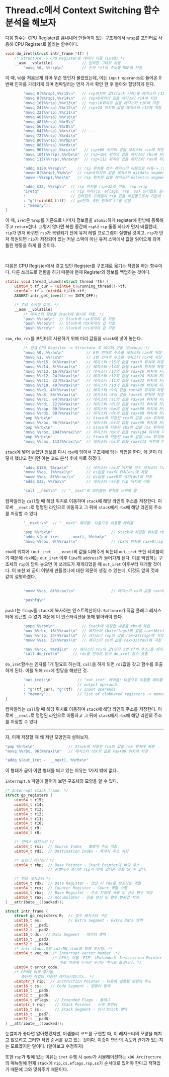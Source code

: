 # Thread.c에서 Context Switching 함수 분석을 해보자

다음 함수는 CPU Register를 흉내내어 만들어져 있는 구조체에서 `%rsp`를 포인터로 사용해 CPU Register로 올리는 함수이다.
```c
void do_iret(struct intr_frame *tf) {
    /* Structure -> CPU Register로 데이터 이동 (Load) */
    __asm __volatile(             // 입력한 그대로 사용
        "movq %0, %%rsp\n"        // 인자 *tf의 주소를 RSP에 저장
```
이 때, `%0`을 처음보게 되어 무슨 뜻인지 몰랐었는데, 이는 `input operands`로 들어온 0번째 인자를 가리키게 되며 컴파일러는 먼저 가서 확인 한 후 돌아와 할당하게 된다.
```c
        "movq 0(%%rsp),%%r15\n"   // rsp위치의 값(stack 시작)을 레지스터 r15에 저장
        "movq 8(%%rsp),%%r14\n"   // rsp+8위치의 값을 레지스터 r14에 저장
        "movq 16(%%rsp),%%r13\n"  // rsp+16위치의 값을 레지스터 r16에 저장
        "movq 24(%%rsp),%%r12\n"  // rsp+24 위치의 값을 레지스터 r12에 저장
        "movq 32(%%rsp),%%r11\n"
        "movq 40(%%rsp),%%r10\n"
        "movq 48(%%rsp),%%r9\n"
        "movq 56(%%rsp),%%r8\n"
        "movq 64(%%rsp),%%rsi\n"  // ...
        "movq 72(%%rsp),%%rdi\n"
        "movq 80(%%rsp),%%rbp\n"
        "movq 88(%%rsp),%%rdx\n"
        "movq 96(%%rsp),%%rcx\n"   // rsp+96 위치의 값을 레지스터 rcx에 저장
        "movq 104(%%rsp),%%rbx\n"  // rsp+104 위치의 값을 레지스터 rbx에 저장
        "movq 112(%%rsp),%%rax\n"  // rsp+112 위치의 값을 레지스터 rax에 저장

        "addq $120,%%rsp\n"     // rsp 위치를 정수 레지스터 다음으로 이동-> rsp->es
        "movw 8(%%rsp),%%ds\n"  // rsp+8위치의 값을 레지스터 ds(data segment)에 저장
        "movw (%%rsp),%%es\n"   // rsp 위치의 값을 레지스터 es(extra segment)에 저장

        "addq $32, %%rsp\n"  // rsp 위치를 rsp+32로 이동. rsp->rip
        "iretq"              // rip 이하(cs, eflags, rsp, ss) 인터럽트 프레임에서 CPU로 복원. (직접 ACCESS 불가능)
        :                    // 인터럽트 프레임의 rip 값을 복원함으로서 기존에 수행하던 스레드의 다음 명령 실행 ... ?
        : "g"((uint64_t)tf)  // g=인자. 0번 인자로 tf를 받음
        : "memory");
}
```
이 때, `iret`은 `%rsp`를 기준으로 나머지 정보들을 `atomic`하게 register에 한방에 등록해주고 `return`한다. 그렇지 않다면 복원 중간에 `rsp`나 `rip` 둘중 하나가 먼저 바뀔텐데, `rip`가 먼저 바뀌면 `rsp`가 복원되기 전에 유저 레벨 프로그램이 실행될 것이고, `rsp`가 먼저 복원되면 `rip`가 저장되어 있는 커널 스택이 아닌 유저 스택에서 값을 읽어오게 되어 틀린 행동을 하게 될 것이다.

<br>

다음은 CPU Register에서 갖고 있던 Register를 구조체로 옮기는 작업을 하는 함수이다. 다른 쓰레드로 전환을 하기 때문에 현재 Register의 정보를 백업하는 것이다.
```c
static void thread_launch(struct thread *th) {
    uint64_t tf_cur = (uint64_t)&running_thread()->tf;
    uint64_t tf = (uint64_t)&th->tf;
    ASSERT(intr_get_level() == INTR_OFF);

    /* 주요 스위칭 로직. */
    __asm __volatile(
        /* 레지스터 정보를 Stack에 임시로 저장. */
        "push %%rax\n"  // Stack에 rax위치의 값 저장
        "push %%rbx\n"  // Stack에 rbx위치의 값 저장
        "push %%rcx\n"  // Stack에 rcs위치의 값 저장
```
`rax`, `rbx`, `rcx`를 포인터로 사용하기 위해 미리 값들을 `stack`에 넣어 놓는다.
```c
        /* 현재 CPU Register -> Structure 로 데이터 이동 (Backup) */
        "movq %0, %%rax\n"          // 0번 인자의 주소를 레지스터 rax에 저장
        "movq %1, %%rcx\n"          // 1번 인자의 주소를 레지스터 rcx에 저장
        "movq %%r15, 0(%%rax)\n"    // 레지스터 r15의 값을 rax+0 위치에 저장
        "movq %%r14, 8(%%rax)\n"    // 레지스터 r14의 값을 rax+8 위치에 저장
        "movq %%r13, 16(%%rax)\n"   // 레지스터 r13의 값을 rax+16 위치에 저장
        "movq %%r12, 24(%%rax)\n"   // 레지스터 r12의 값을 rax+24 위치에 저장
        "movq %%r11, 32(%%rax)\n"   // 레지스터 r11의 값을 rax+32 위치에 저장
        "movq %%r10, 40(%%rax)\n"   // 레지스터 r10의 값을 rax+40 위치에 저장
        "movq %%r9, 48(%%rax)\n"    // 레지스터 r9의 값을 rax+48 위치에 저장
        "movq %%r8, 56(%%rax)\n"    // 레지스터 r8의 값을 rax+56 위치에 저장
        "movq %%rsi, 64(%%rax)\n"   // 레지스터 rsi의 값을 rax+64 위치에 저장
        "movq %%rdi, 72(%%rax)\n"   // 레지스터 rdi의 값을 rax+72 위치에 저장
        "movq %%rbp, 80(%%rax)\n"   // 레지스터 rbp의 값을 rax+80 위치에 저장
        "movq %%rdx, 88(%%rax)\n"   // 레지스터 rdx의 값을 rax+88 위치에 저장
        "pop %%rbx\n"               // Stack에 저장된 rcx의 값을 rbx 위치에 복원
        "movq %%rbx, 96(%%rax)\n"   // 레지스터 rbx의 값을 rax+96 위치에 저장
        "pop %%rbx\n"               // Stack에 저장된 rbx의 값을 rbx 위치에 복원
        "movq %%rbx, 104(%%rax)\n"  // 레지스터 rbx의 값을 rax+104 위치에 저장
        "pop %%rbx\n"               // Stack에 저장된 rax의 값을 rbx 위치에 복원
        "movq %%rbx, 112(%%rax)\n"  // 레지스터 rbx의 값을 rax+112 위치에 저장
```
`stack`에 넣어 놓았던 정보를 다시 `rbx`에 담아서 구조체에 담는 작업을 한다. 왜 굳이 이렇게 했냐고 한다면 이는 코드 분석 후에 따로 하겠다.
```c
        "addq $120, %%rax\n"        // 레지스터 rax의 위치를 정수 레지스터 다음으로 이동 rax->es
        "movw %%es, (%%rax)\n"      // es값을 rax의 위치(es)에 저장
        "movw %%ds, 8(%%rax)\n"     // ds값을 rax+8의 위치(ds)에 저장
        "addq $32, %%rax\n"         // 레지스터 rax를 rip 위치로 이동

        "call __next\n"  // "__next"로 레이블된 위치를 스택에 콜
```
컴파일러는 `call`할 때 해당 위치로 이동하며 `stack`에 해당 라인의 주소를 저장한다. 이로써 `__next:`로 명명된 라인으로 이동하고 그 뒤에 `stack`에서 `rbx`에 해당 라인의 주소를 저장할 수 있다.
```c
        "__next:\n"  // "__next" 레이블: 다음으로 이동할 레이블

        "pop %%rbx\n"                          // Stack에 저장한 위치를 rbx에 복원
        "addq $(out_iret -  __next), %%rbx\n"
        "movq %%rbx, 0(%%rax)\n"               // rbx의 위치를 rax+0(rip)에 저장
```
`rbx`의 위치에 `(out_iret - __next)`의 값을 더해주게 되는데 `out_iret` 또한 레이블이기 때문에 `rbx`에는 `out_iret` 이후 `line`의 `address`가 들어가게 된다. 이를 백업하는 구조체의 `rip`에 담아 놓으면 이 쓰레드가 재개되었을 때 `out_iret` 이후부터 재개할 것이다. 이 또한 왜 굳이 이렇게 만들었나에 대한 의문이 생길 수 있는데, 이것도 앞의 것과 같이 설명하겠다.
```c
        
        "movw %%cs, 8(%%rax)\n"                // 레지스터 cs의 값을 rax+8(cs)에 저장

        "pushfq\n" 
```
`pushf`는 `flags`를 `stack`에 복사하는 인스트럭션이다. `Software`가 직접 플래그 레지스터에 접근할 수 없기 때문에 이 인스터럭션을 통해 받아와야 한다.
```c
        "popq %%rbx\n"            // Stack에 저장한 내용을 rbx에 복원
        "mov %%rbx, 16(%%rax)\n"  // 레지스터 rbx(eflags)의 값을 rax+16(eflags)에 저장
        "mov %%rsp, 24(%%rax)\n"  // 레지스터 rsp의 값을 rax+24(rsp)에 저장
        "movw %%ss, 32(%%rax)\n"  // 레지스터 ss의 값을 rax+32(rax)에 저장

        "mov %%rcx, %%rdi\n"  // 레지스터 rcx의 값(인자 1번 tf의 주소)을 레지스터 레지스터 rdi로 복사
        "call do_iret\n"      // rdi를 인자로 받아 do_iret 함수 호출
```
`do_iret`함수는 인자를 1개 필요로 하는데, `call`을 하게 되면 `rdi`값을 갖고 함수를 호출하게 된다. 이를 위해 `rcx`에 할당을 해놨던 것.
```c
        "out_iret:\n"           // "out_iret" 레이블: 다음으로 이동할 레이블
        :                       // output operands
        : "g"(tf_cur), "g"(tf)  // input operands
        : "memory");            // list of clobbered registers -> memory의 register들이 asm 실행 전/후 갱신되어야 함
}
```
컴파일러는 `call`할 때 해당 위치로 이동하며 `stack`에 해당 라인의 주소를 저장한다. 이로써 `__next:`로 명명된 라인으로 이동하고 그 뒤에 `stack`에서 `rbx`에 해당 라인의 주소를 저장할 수 있다.

**********************

자, 이제 저장할 때 왜 저런 모양인지 살펴보자.
```c
"pop %%rbx\n"               // Stack에 저장된 rcx의 값을 rbx 위치에 복원
"movq %%rbx, 96(%%rax)\n"   // 레지스터 rbx의 값을 rax+96 위치에 저장
```
```c
"addq $(out_iret -  __next), %%rbx\n"
```
이 형태가 굳이 이런 형태를 띄고 있는 이유는 1가지 밖에 없다.

`interrupt.h` 파일에 들어가 보면 구조체의 모양을 알 수 있다.

```c
/* Interrupt stack frame. */
struct gp_registers {
    uint64_t r15;
    uint64_t r14;
    uint64_t r13;
    uint64_t r12;
    uint64_t r11;
    uint64_t r10;
    uint64_t r9;
    uint64_t r8;

    /* 인덱스 레지스터 */
    uint64_t rsi;  // Source Index - 출발지 주소 저장
    uint64_t rdi;  // Destination Index - 목적지 주소 저장

    /* 포인터 레지스터 */
    uint64_t rbp;  // Base Pointer - Stack Pointer의 바닥 주소
                   // 눈썰미가 좋다면 rsp가 밖에 있다는 것을 알 수 있다.

    /* 범용 레지스터 */
    uint64_t rdx;  // Data Register - 연산 시 rax를 보조하는 역할 
    uint64_t rcx;  // Counter Register - Count 역할 수행
    uint64_t rbx;  // Base Register - 주소 지정에 사용 및 산수 변수 저장
    uint64_t rax;  // Accumulator - 산술 연산 및 함수 반환값 처리
} __attribute__((packed));
```
```c
struct intr_frame {
    struct gp_registers R;  // 정수 레지스터 구간
    uint16_t es;            // Extra Segment - Extra Data 영역
    uint16_t __pad1;
    uint32_t __pad2;
    uint16_t ds;  // Data Segment - 데이터 영역
    uint16_t __pad3;
    uint32_t __pad4;
    /* intr-stubs.S의 intrNN_stub에 의해 푸시됨. */
    uint64_t vec_no; /* Interrupt vector number. */
                     /* CPU는 이를 'EIP' (Extended) Instruction Pointer
                        바로 아래에 두지만 우리는 여기로 옮깁니다. */
    uint64_t error_code;
    /* CPU에 의해 푸시됨.
       중단된 작업의 저장된 레지스터입니다.. */
    uintptr_t rip;  // Instruction Pointer - 다음에 실행될 명령의 주소
    uint16_t cs;    // Code Segment - 명령어 영역
    uint16_t __pad5;
    uint32_t __pad6;
    uint64_t eflags;  // Extended Flags - 플래그
    uintptr_t rsp;    // Stack Pointer - 스택 포인터
    uint16_t ss;      // Stack Segment - 임시 Stack 영역
    uint16_t __pad7;
    uint32_t __pad8;
} __attribute__((packed));
```
눈썰미가 좋다면 알아챘겠지만, 어셈블리 코드를 구현할 때, 이 레지스터의 모양을 해치고 않으려고 그러한 작업 순서를 갖고 있는 것이다. 이것이 연산의 속도와 관계가 있는지는 모르겠지만 말이다. (알아보고 수정하자)

또한 `rsp`가 밖에 있는 이유는 `iret` 수행 시 `qemu`가 시뮬레이션하는 `x86 Arcitecture`의 매뉴얼에 현재 `stack`에 `rip,cs,eflags,rsp,ss`가 순서대로 있어야 한다고 적혀있기 때문에 그와 맞춰주기 때문이다.